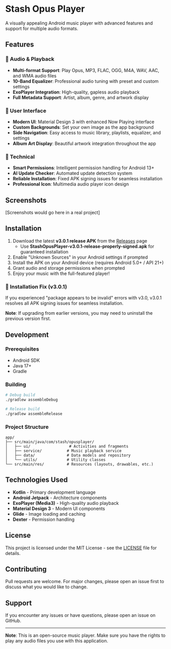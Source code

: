 # Stash Opus Player

A visually appealing Android music player with advanced features and support for multiple audio formats.

## Features

### 🎵 Audio & Playback
- **Multi-format Support**: Play Opus, MP3, FLAC, OGG, M4A, WAV, AAC, and WMA audio files
- **10-Band Equalizer**: Professional audio tuning with preset and custom settings
- **ExoPlayer Integration**: High-quality, gapless audio playback
- **Full Metadata Support**: Artist, album, genre, and artwork display

### 🎨 User Interface
- **Modern UI**: Material Design 3 with enhanced Now Playing interface
- **Custom Backgrounds**: Set your own image as the app background
- **Side Navigation**: Easy access to music library, playlists, equalizer, and settings
- **Album Art Display**: Beautiful artwork integration throughout the app

### 🔧 Technical
- **Smart Permissions**: Intelligent permission handling for Android 13+
- **AI Update Checker**: Automated update detection system
- **Reliable Installation**: Fixed APK signing issues for seamless installation
- **Professional Icon**: Multimedia audio player icon design

## Screenshots

[Screenshots would go here in a real project]

## Installation

1. Download the latest **v3.0.1 release APK** from the [Releases](../../releases) page
   - Use **StashOpusPlayer-v3.0.1-release-properly-signed.apk** for guaranteed installation
2. Enable "Unknown Sources" in your Android settings if prompted
3. Install the APK on your Android device (requires Android 5.0+ / API 21+)
4. Grant audio and storage permissions when prompted
5. Enjoy your music with the full-featured player!

### 🔧 Installation Fix (v3.0.1)
If you experienced "package appears to be invalid" errors with v3.0, v3.0.1 resolves all APK signing issues for seamless installation.

**Note**: If upgrading from earlier versions, you may need to uninstall the previous version first.

## Development

### Prerequisites

- Android SDK
- Java 17+
- Gradle

### Building

```bash
# Debug build
./gradlew assembleDebug

# Release build  
./gradlew assembleRelease
```

### Project Structure

```
app/
├── src/main/java/com/stash/opusplayer/
│   ├── ui/                 # Activities and fragments
│   ├── service/           # Music playback service
│   ├── data/              # Data models and repository
│   └── utils/             # Utility classes
└── src/main/res/          # Resources (layouts, drawables, etc.)
```

## Technologies Used

- **Kotlin** - Primary development language
- **Android Jetpack** - Architecture components
- **ExoPlayer (Media3)** - High-quality audio playback
- **Material Design 3** - Modern UI components
- **Glide** - Image loading and caching
- **Dexter** - Permission handling

## License

This project is licensed under the MIT License - see the [LICENSE](LICENSE) file for details.

## Contributing

Pull requests are welcome. For major changes, please open an issue first to discuss what you would like to change.

## Support

If you encounter any issues or have questions, please open an issue on GitHub.

---

**Note**: This is an open-source music player. Make sure you have the rights to play any audio files you use with this application.
